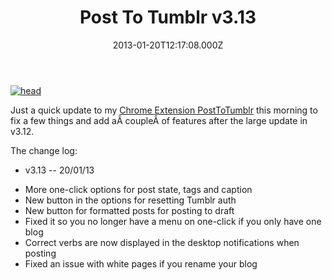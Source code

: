 ﻿---
coverImage: /images/fallback-post-header.png
date: "2013-01-20T12:17:08.000Z"
tags:
  - chrome
  - extension
  - haxe
  - html
  - javascript
title: Post To Tumblr v3.13
oldUrl: /post-to-tumbr/post-to-tumblr-v3-13
---

[![head](https://www.mikecann.blog/wp-content/uploads/2013/01/head2.png)](/posts/post-to-tumblr-v3-13/attachment/head-7/)

Just a quick update to my [Chrome Extension PostToTumblr](https://chrome.google.com/webstore/detail/post-to-tumblr/dbpicbbcpanckagpdjflgojlknomoiah?hl=en) this morning to fix a few things and add aÂ coupleÂ of features after the large update in v3.12.

<!-- more -->

The change log:

- v3.13 -- 20/01/13

* More one-click options for post state, tags and caption
* New button in the options for resetting Tumblr auth
* New button for formatted posts for posting to draft
* Fixed it so you no longer have a menu on one-click if you only have one blog
* Correct verbs are now displayed in the desktop notifications when posting
* Fixed an issue with white pages if you rename your blog
